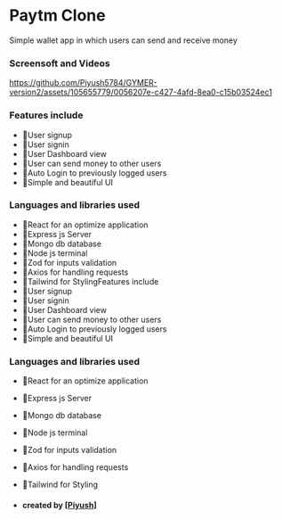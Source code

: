 
# Paytm Clone

Simple wallet app in which users can send and receive money 


### Screensoft and Videos
https://github.com/Piyush5784/GYMER-version2/assets/105655779/0056207e-c427-4afd-8ea0-c15b03524ec1

### Features include
- 🔹User signup
- 🔹User signin
- 🔹User Dashboard view
- 🔹User can send money to other users
- 🔹Auto Login to previously logged users
- 🔹Simple and beautiful UI

### Languages and libraries used
- 🔹React for an optimize application
- 🔹Express js Server
- 🔹Mongo db database
- 🔹Node js terminal
- 🔹Zod for inputs validation
- 🔹Axios for handling requests
- 🔹Tailwind for StylingFeatures include
- 🔹User signup
- 🔹User signin
- 🔹User Dashboard view
- 🔹User can send money to other users
- 🔹Auto Login to previously logged users
- 🔹Simple and beautiful UI

### Languages and libraries used
- 🔹React for an optimize application
- 🔹Express js Server
- 🔹Mongo db database
- 🔹Node js terminal
- 🔹Zod for inputs validation
- 🔹Axios for handling requests
- 🔹Tailwind for Styling

- #### created by [[Piyush](https://www.linkedin.com/in/piyush-kumar-jha-a29619239/)]



